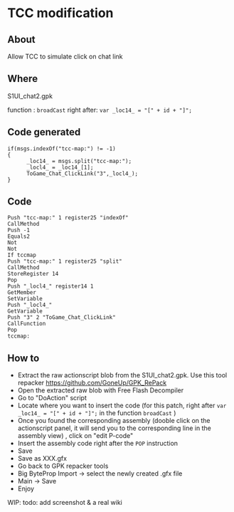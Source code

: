 TCC modification
==================

About
------------
Allow TCC to simulate click on chat link

Where
-------------
S1UI_chat2.gpk

function : ```broadCast``` 
right after:  ```var _loc14_ = "[" + id + "]";```

Code generated
-----------

```
if(msgs.indexOf("tcc-map:") != -1)
{
      _loc14_ = msgs.split("tcc-map:");
      _locl4_ = _loc14_[1];
      ToGame_Chat_ClickLink("3",_locl4_);
}
```

Code
-------------
```
Push "tcc-map:" 1 register25 "indexOf"
CallMethod
Push -1
Equals2
Not
Not
If tccmap
Push "tcc-map:" 1 register25 "split"
CallMethod
StoreRegister 14
Pop
Push "_locl4_" register14 1
GetMember
SetVariable
Push "_locl4_"
GetVariable
Push "3" 2 "ToGame_Chat_ClickLink"
CallFunction
Pop
tccmap:
```
How to
--------------

- Extract the raw actionscript blob from the S1UI_chat2.gpk. Use this tool repacker https://github.com/GoneUp/GPK_RePack
- Open the extracted raw blob with Free Flash Decompiler
- Go to "DoAction" script
- Locate where you want to insert the code (for this patch, right after ```var _loc14_ = "[" + id + "]";``` in the function ```broadCast```  )
- Once you found the corresponding assembly (dooble click on the actionscript panel, it will send you to the corresponding line in the assembly view) , click on "edit P-code"
- Insert the assembly code right after the ```POP``` instruction
- Save
- Save as XXX.gfx
- Go back to GPK repacker tools
- Big ByteProp Import -> select the newly created .gfx file
- Main -> Save 
- Enjoy

WIP: todo: add screenshot & a real wiki
